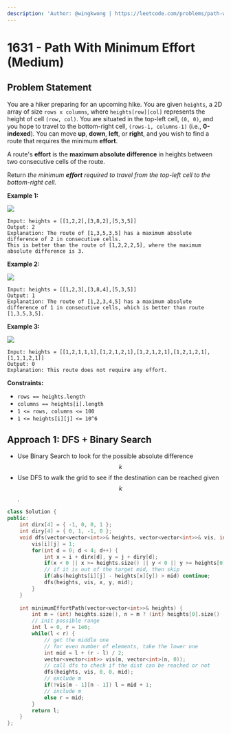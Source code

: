 ```yaml
---
description: 'Author: @wingkwong | https://leetcode.com/problems/path-with-minimum-effort/'
---
```


# 1631 - Path With Minimum Effort (Medium)

## Problem Statement

You are a hiker preparing for an upcoming hike. You are given `heights`, a 2D array of size `rows x columns`, where `heights[row][col]` represents the height of cell `(row, col)`. You are situated in the top-left cell, `(0, 0)`, and you hope to travel to the bottom-right cell, `(rows-1, columns-1)` (i.e., **0-indexed**). You can move **up**, **down**, **left**, or **right**, and you wish to find a route that requires the minimum **effort**.

A route's **effort** is the **maximum absolute difference** in heights between two consecutive cells of the route.

Return _the minimum **effort** required to travel from the top-left cell to the bottom-right cell._

&#x20;

**Example 1:**

![](https://assets.leetcode.com/uploads/2020/10/04/ex1.png)

```
Input: heights = [[1,2,2],[3,8,2],[5,3,5]]
Output: 2
Explanation: The route of [1,3,5,3,5] has a maximum absolute difference of 2 in consecutive cells.
This is better than the route of [1,2,2,2,5], where the maximum absolute difference is 3.
```

**Example 2:**

![](https://assets.leetcode.com/uploads/2020/10/04/ex2.png)

```
Input: heights = [[1,2,3],[3,8,4],[5,3,5]]
Output: 1
Explanation: The route of [1,2,3,4,5] has a maximum absolute difference of 1 in consecutive cells, which is better than route [1,3,5,3,5].
```

**Example 3:**

![](https://assets.leetcode.com/uploads/2020/10/04/ex3.png)

```
Input: heights = [[1,2,1,1,1],[1,2,1,2,1],[1,2,1,2,1],[1,2,1,2,1],[1,1,1,2,1]]
Output: 0
Explanation: This route does not require any effort. 
```

**Constraints:**

* `rows == heights.length`
* `columns == heights[i].length`
* `1 <= rows, columns <= 100`
* `1 <= heights[i][j] <= 10^6`

## Approach 1: DFS + Binary Search

* Use Binary Search to look for the possible absolute difference $$k$$
* Use DFS to walk the grid to see if the destination can be reached given $$k$$.

```cpp
class Solution {
public:
    int dirx[4] = { -1, 0, 0, 1 };
    int diry[4] = { 0, 1, -1, 0 };
    void dfs(vector<vector<int>>& heights, vector<vector<int>>& vis, int i, int j, int mid) {
        vis[i][j] = 1;
        for(int d = 0; d < 4; d++) {
            int x = i + dirx[d], y = j + diry[d];
            if(x < 0 || x >= heights.size() || y < 0 || y >= heights[0].size() || vis[x][y]) continue;
            // if it is out of the target mid, then skip
            if(abs(heights[i][j] - heights[x][y]) > mid) continue;
            dfs(heights, vis, x, y, mid);
        }
    }
    
    int minimumEffortPath(vector<vector<int>>& heights) {
        int m = (int) heights.size(), n = m ? (int) heights[0].size() : 0;
        // init possible range
        int l = 0, r = 1e6;
        while(l < r) {
            // get the middle one
            // for even number of elements, take the lower one
            int mid = l + (r - l) / 2;
            vector<vector<int>> vis(m, vector<int>(n, 0));
            // call dfs to check if the dist can be reached or not
            dfs(heights, vis, 0, 0, mid);
            // exclude m
            if(!vis[m - 1][n - 1]) l = mid + 1;
            // include m
            else r = mid;
        }
        return l;
    }
};
```
